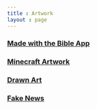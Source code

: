 ```yaml
---
title : Artwork
layout : page
---
```


<h3><a href = "samuraiowl.github.io/bible-art">Made with the Bible App</a></h3>
<h3><a href = "samuraiowl.github.io/minecraft-art">Minecraft Artwork</a></h3>
<h3><a href = "samuraiowl.github.io/drawn-art">Drawn Art</a></h3>
<h3><a href = "samuraiowl.github.io/news-art">Fake News</a></h3>
